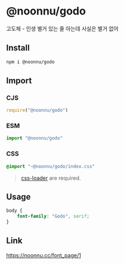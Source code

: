 # @noonnu/godo
고도체 - 인생 별거 있는 줄 아는데 사실은 별거 없어

## Install
```sh
npm i @noonnu/godo
```
## Import
### CJS
```js
require("@noonnu/godo")
```
### ESM
```js
import "@noonnu/godo"
```
### CSS 
```css
@import "~@noonnu/godo/index.css"
```
> [css-loader](https://github.com/webpack-contrib/css-loader) are required.

## Usage
```css
body {
    font-family: "Godo", serif;
}
```

## Link
https://noonnu.cc/font_page/1